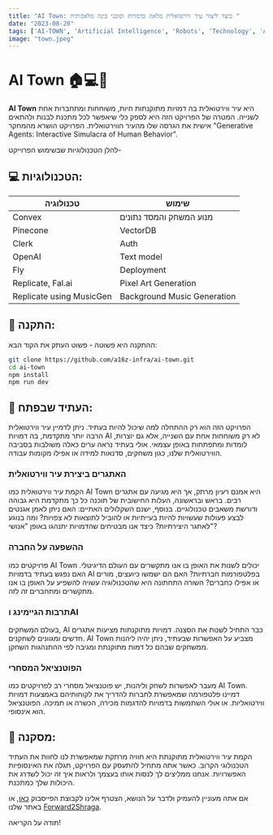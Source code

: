 ```yaml
---
title: "AI Town: כיצד ליצור עיר ווירטואלית מלאה בדמויות וסוכני בינה מלאכותית "
date: "2023-08-20"
tags: ['AI-TOWN', 'Artificial Intelligence', 'Robots', 'Technology', 'AI-Future', 'Multi-agents', 'AI-Gaming', 'Technological Revolution']
image: "town.jpeg"
---
```


# AI Town 🏠💻💌

**AI Town** היא עיר ווירטואלית בה דמויות מתוקנתות חיות, משוחחות ומתחברות אחת לשנייה. המטרה של הפרויקט הזה היא לספק כלי שיאפשר לכל מתכנת לבנות ולהתאים אישית את הגרסה שלו מהעיר הווירטואלית. הפרויקט הושרא מהמחקר "Generative Agents: Interactive Simulacra of Human Behavior".

להלן הטכנולוגיות שבשימוש הפרוייקט-
## 💻 הטכנולוגיות:
| טכנולוגיה | שימוש |
|------------|--------|
| Convex     | מנוע המשחק והמסד נתונים |
| Pinecone   | VectorDB |
| Clerk      | Auth |
| OpenAI     | Text model |
| Fly        | Deployment |
| Replicate, Fal.ai | Pixel Art Generation |
| Replicate using MusicGen | Background Music Generation |

## 🧠 התקנה:
ההתקנה היא פשוטה - פשוט העתק את הקוד הבא:
```bash
git clone https://github.com/a16z-infra/ai-town.git
cd ai-town
npm install
npm run dev
```



## 🚀 העתיד שבפתח:

הפרויקט הזה הוא רק ההתחלה למה שיכול להיות בעתיד. ניתן לדמיין עיר ווירטואלית הרבה יותר מתקדמת, בה דמויות AI לא רק משוחחות אחת עם השנייה, אלא גם יוצרות, לומדות ומתפתחות באופן עצמאי. אולי בעתיד נראה ערים כאלה משולבות בסביבה הווירטואלית שלנו, כגון משחקים, סדנאות למידה או אפילו מקומות עבודה.


### האתגרים ביצירת עיר ווירטואלית
הקמת עיר ווירטואלית כמו AI Town היא אמנם רעיון מרתק, אך היא מגיעה עם אתגרים רבים. בראש ובראשונה, העלות החישובית של תוכנה כל כך מתקדמת היא גבוהה ודורשת משאבים טכנולוגיים. בנוסף, ישנם השקלולים האתיים: האם ניתן לאמן אגנטים לבצע פעולות שעשויות להיות בעייתיות או להוביל לתוצאות לא צפויות? ומה בנוגע לאתגר היצירתיות? כיצד אנו מבטיחים שהדמויות יתנהגו באופן "אנושי"?

### ההשפעה על החברה
פרויקטים כמו AI Town יכולים לשנות את האופן בו אנו מתקשרים עם העולם הדיגיטלי. האם נפגש בעתיד בדמויות AI בפלטפורמות חברתיות? האם הם ישמשו כיועצים, מורים או אפילו כחברים? השורה התחתונה היא שהטכנולוגיה עשויה להשפיע על האופן בו אנו מתקשרים ומתחברים זה לזה.

### תרבות הגיימינג וAI
בעולם המשחקים, AI כבר התחיל לשנות את הסצנה. דמויות מתוקנתות מציעות אתגרים חדשים ומגוונים לשחקנים. AI Town מצביע על האפשרות שבעתיד, ניתן יהיה ליהנות ממשחקים שבהם כל דמות מתוקנתת ומגיבה לפי ההתנהגות השחקן.

### הפוטנציאל המסחרי
מעבר לאפשרות לשחק וליהנות, יש פוטנציאל מסחרי רב לפרויקטים כמו AI Town. דמיינו פלטפורמה שמאפשרת לחברות להדריך את לקוחותיהם באמצעות דמויות ווירטואליות. או אולי השתמשות בדמויות להדגמות מכירה, הכשרה או תמיכה. הפוטנציאל הוא אינסופי.



## 📌 מסקנה:
הקמת עיר ווירטואלית מתוקנתת היא חוויה מרתקת שמאפשרת לנו לחוות את העתיד הטכנולוגי הקרוב. כאשר אתה מתחיל להתעסק עם הפרויקט, תגלה את האינסופיות האפשרויות. אנחנו ממליצים לך לנסות אותו בעצמך ולראות איך זה יכול לשדרג את היכולות שלך כמתכנת.

אם אתה מעוניין להעמיק ולדבר על הנושא, הצטרף אלינו לקבוצת הפייסבוק [כאן](https://www.facebook.com/groups/811486093954073), או באתר שלנו [Forward2Shraga](https://forward2shraga.com).

תודה על הקריאה!